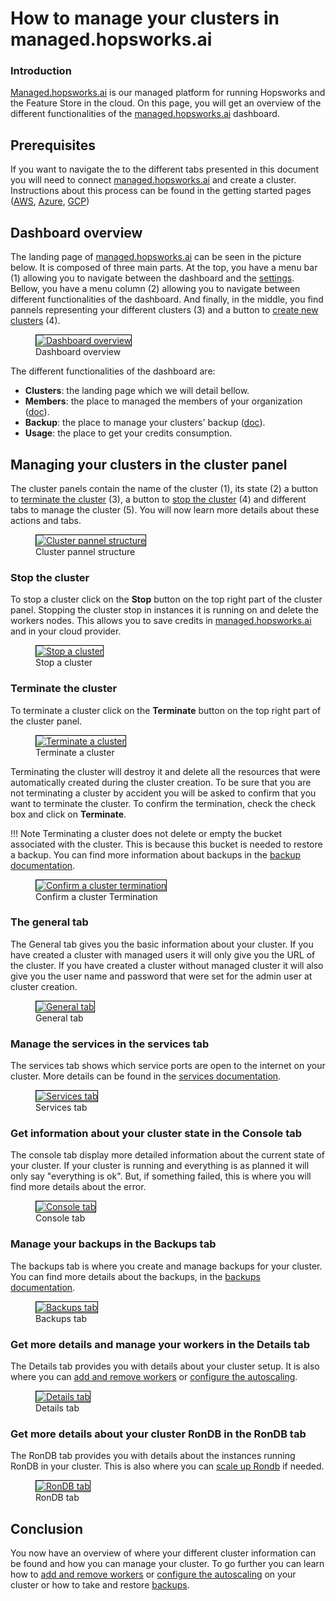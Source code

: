# How to manage your clusters in managed.hopsworks.ai

### Introduction
[Managed.hopsworks.ai](https://managed.hopsworks.ai) is our managed platform for running Hopsworks and the Feature Store in the cloud. On this page, you will get an overview of the different functionalities of the [managed.hopsworks.ai](https://managed.hopsworks.ai) dashboard.

## Prerequisites
If you want to navigate the to the different tabs presented in this document you will need to connect [managed.hopsworks.ai](https://managed.hopsworks.ai) and create a cluster. Instructions about this process can be found in the getting started pages ([AWS](../aws/getting_started.md), [Azure](../azure/getting_started.md), [GCP](../gcp/getting_started.md))

## Dashboard overview
The landing page of [managed.hopsworks.ai](https://managed.hopsworks.ai) can be seen in the picture below. It is composed of three main parts. At the top, you have a menu bar (1) allowing you to navigate between the dashboard and the [settings](./settings.md). Bellow, you have a menu column (2) allowing you to navigate between different functionalities of the dashboard. And finally, in the middle, you find pannels representing your different clusters (3) and a button to [create new clusters](../aws/cluster_creation.md) (4).

<p align="center">
  <figure>
    <a  href="../../../assets/images/setup_installation/managed/common/dashboard/dashboard.png">
      <img style="border: 1px solid #000" src="../../../assets/images/setup_installation/managed/common/dashboard/dashboard.png" alt="Dashboard overview">
    </a>
    <figcaption>Dashboard overview</figcaption>
  </figure>
</p>

The different functionalities of the dashboard are:

- **Clusters**: the landing page which we will detail bellow.
- **Members**: the place to managed the members of your organization ([doc](user_management.md)).
- **Backup**: the place to manage your clusters' backup ([doc](backup.md)).
- **Usage**: the place to get your credits consumption.

## Managing your clusters in the cluster panel
The cluster panels contain the name of the cluster (1), its state (2) a button to [terminate the cluster](#terminate-the-cluster) (3), a button to [stop the cluster](#stop-the-cluster) (4) and different tabs to manage the cluster (5). You will now learn more details about these actions and tabs.

<p align="center">
  <figure>
    <a  href="../../../assets/images/setup_installation/managed/common/dashboard/cluster_pannel.png">
      <img style="border: 1px solid #000" src="../../../assets/images/setup_installation/managed/common/dashboard/cluster_pannel.png" alt="Cluster pannel structure">
    </a>
    <figcaption>Cluster pannel structure</figcaption>
  </figure>
</p>

### Stop the cluster
To stop a cluster click on the __Stop__ button on the top right part of the cluster panel. Stopping the cluster stop in instances it is running on and delete the workers nodes. This allows you to save credits in [managed.hopsworks.ai](https://managed.hopsworks.ai) and in your cloud provider.

<p align="center">
  <figure>
    <a  href="../../../assets/images/setup_installation/managed/common/dashboard/stop_cluster.png">
      <img style="border: 1px solid #000" src="../../../assets/images/setup_installation/managed/common/dashboard/stop_cluster.png" alt="Stop a cluster">
    </a>
    <figcaption>Stop a cluster</figcaption>
  </figure>
</p>

### Terminate the cluster
To terminate a cluster click on the __Terminate__ button on the top right part of the cluster panel.

<p align="center">
  <figure>
    <a  href="../../../assets/images/setup_installation/managed/common/dashboard/terminate_cluster.png">
      <img style="border: 1px solid #000" src="../../../assets/images/setup_installation/managed/common/dashboard/terminate_cluster.png" alt="Terminate a cluster">
    </a>
    <figcaption>Terminate a cluster</figcaption>
  </figure>
</p>

Terminating the cluster will destroy it and delete all the resources that were automatically created during the cluster creation. To be sure that you are not terminating a cluster by accident you will be asked to confirm that you want to terminate the cluster. To confirm the termination, check the check box and click on __Terminate__.

!!! Note
    Terminating a cluster does not delete or empty the bucket associated with the cluster. This is because this bucket is needed to restore a backup. You can find more information about backups in the [backup documentation](./backup.md).

<p align="center">
  <figure>
    <a  href="../../../assets/images/setup_installation/managed/common/dashboard/terminate_cluster_confirmation.png">
      <img style="border: 1px solid #000" src="../../../assets/images/setup_installation/managed/common/dashboard/terminate_cluster_confirmation.png" alt="Confirm a cluster termination">
    </a>
    <figcaption>Confirm a cluster Termination</figcaption>
  </figure>
</p>

### The general tab
The General tab gives you the basic information about your cluster. If you have created a cluster with managed users it will only give you the URL of the cluster. If you have created a cluster without managed cluster it will also give you the user name and password that were set for the admin user at cluster creation.

<p align="center">
  <figure>
    <a  href="../../../assets/images/setup_installation/managed/common/dashboard/general_tab.png">
      <img style="border: 1px solid #000" src="../../../assets/images/setup_installation/managed/common/dashboard/general_tab.png" alt="General tab">
    </a>
    <figcaption>General tab</figcaption>
  </figure>
</p>

### Manage the services in the services tab
The services tab shows which service ports are open to the internet on your cluster. More details can be found in the [services documentation](./services.md).

<p align="center">
  <figure>
    <a  href="../../../assets/images/setup_installation/managed/common/dashboard/services_tab.png">
      <img style="border: 1px solid #000" src="../../../assets/images/setup_installation/managed/common/dashboard/services_tab.png" alt="Services tab">
    </a>
    <figcaption>Services tab</figcaption>
  </figure>
</p>

### Get information about your cluster state in the Console tab
The console tab display more detailed information about the current state of your cluster. If your cluster is running and everything is as planned it will only say "everything is ok". But, if something failed, this is where you will find more details about the error.

<p align="center">
  <figure>
    <a  href="../../../assets/images/setup_installation/managed/common/dashboard/console_tab.png">
      <img style="border: 1px solid #000" src="../../../assets/images/setup_installation/managed/common/dashboard/console_tab.png" alt="Console tab">
    </a>
    <figcaption>Console tab</figcaption>
  </figure>
</p>


### Manage your backups in the Backups tab
The backups tab is where you create and manage backups for your cluster. You can find more details about the backups, in the [backups documentation](./backup.md).

<p align="center">
  <figure>
    <a  href="../../../assets/images/setup_installation/managed/common/dashboard/backups_tab.png">
      <img style="border: 1px solid #000" src="../../../assets/images/setup_installation/managed/common/dashboard/backups_tab.png" alt="Backups tab">
    </a>
    <figcaption>Backups tab</figcaption>
  </figure>
</p>

### Get more details and manage your workers in the Details tab
The Details tab provides you with details about your cluster setup. It is also where you can [add and remove workers](./adding_removing_workers.md) or [configure the autoscaling](./autoscaling.md).

<p align="center">
  <figure>
    <a  href="../../../assets/images/setup_installation/managed/common/dashboard/details_tab.png">
      <img style="border: 1px solid #000" src="../../../assets/images/setup_installation/managed/common/dashboard/details_tab.png" alt="Details tab">
    </a>
    <figcaption>Details tab</figcaption>
  </figure>
</p>

### Get more details about your cluster RonDB in the RonDB tab
The RonDB tab provides you with details about the instances running RonDB in your cluster. This is also where you can [scale up Rondb](./scalingup.md) if needed.

<p align="center">
  <figure>
    <a  href="../../../assets/images/setup_installation/managed/common/dashboard/rondb_tab.png">
      <img style="border: 1px solid #000" src="../../../assets/images/setup_installation/managed/common/dashboard/rondb_tab.png" alt="RonDB tab">
    </a>
    <figcaption>RonDB tab</figcaption>
  </figure>
</p>

## Conclusion
You now have an overview of where your different cluster information can be found and how you can manage your cluster. To go further you can learn how to [add and remove workers](./adding_removing_workers.md) or [configure the autoscaling](./autoscaling.md) on your cluster or how to take and restore [backups](./backup.md).